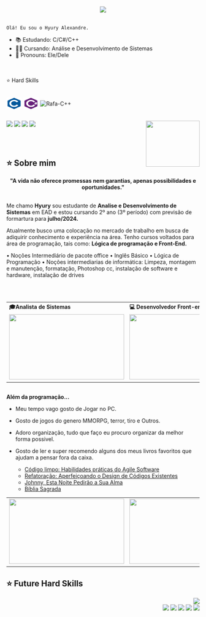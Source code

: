 <div align="center">
    <img align="center" src="https://www.pngkit.com/png/full/138-1383641_winery-technology-and-winemaking-welcome-banner-background.png" width="300">
</div>

<br>

    Olá! Eu sou o Hyury Alexandre.
    
   
 - 📚 Estudando: C/C#/C++
 - 👨‍🎓 Cursando: Análise e Desenvolvimento de Sistemas
 - 👨 Pronouns: Ele/Dele
   
<br><br>
⭐️ Hard Skills
<div style="display: inline_block"><br>
  <img align="center" alt="Rafa-C" height="30" width="40" src="https://raw.githubusercontent.com/devicons/devicon/master/icons/c/c-plain.svg">
  <img align="center" alt="Rafa-C#" height="30" width="40" src="https://raw.githubusercontent.com/devicons/devicon/master/icons/Csharp/Csharp-plain.svg">
  <img align="center" alt="Rafa-C++" height="30" width="40" src="https://raw.githubusercontent.com/devicons/devicon/master/icons/cpp/c++-plain.svg">
   
</div>

  ##
 
<div> 
  <a href="https://www.instagram.com/hyuryx/" target="_blank"><img src="https://img.shields.io/badge/-Instagram-%23E4405F?style=for-the-badge&logo=instagram&logoColor=white" target="_blank"></a>
  <a href="https://discord.gg/YD8atG8u" target="_blank"><img src="https://img.shields.io/badge/Discord-7289DA?style=for-the-badge&logo=discord&logoColor=white" target="_blank"></a> 
  <a href = "mailto:hyuryoficial@gmail.com"><img src="https://img.shields.io/badge/-Gmail-%23333?style=for-the-badge&logo=gmail&logoColor=white" target="_blank"></a>
  <a href="https://www.linkedin.com/in/hyury-alexandre-8a6a06117/" target="_blank"><img src="https://img.shields.io/badge/-LinkedIn-%230077B5?style=for-the-badge&logo=linkedin&logoColor=white" target="_blank"></a>
  <img align= "right" src="https://media.discordapp.net/attachments/1124458877153460485/1124462327325003876/Gift_Hyury.gif" width="140" height="120px"> 
</div>






<br><br>

## ⭐️ Sobre mim
<div align='center'>
  <b>"A vida não oferece promessas nem garantias, apenas possibilidades e oportunidades."</b>
</div><br>

Me chamo <b>Hyury</b> sou estudante de <b>Analise e Desenvolvimento de Sistemas</b> em EAD e estou cursando 2º ano (3º período) com previsão de formartura para <b>julho/2024.</b> 

 
Atualmente busco uma colocação no mercado de trabalho em busca de adiquirir conhecimento e experiência na área. Tenho cursos voltados para área de programação, tais como: <b>Lógica de programação e Front-End.</b>   



• Noções Intermediário de pacote office
• Inglês Básico
• Lógica de Programação
• Noções intermediarias de informática: Limpeza, montagem e manutenção, formatação, Photoshop cc, instalação de software e hardware, instalação de drives

<br><br>

<div align="center">
  <table>
    <tr>
      <td><b>🎓Analista de Sistemas</b></td>
      <td><b>💻 Desenvolvedor Front-end</b></td>
    </tr>
    <tr>
      <td><img src="https://www.noticiasgazin.com.br/wp-content/uploads/2019/08/PC.gif)" width="300px" height="170px"></td>
      <td><img src="https://thumbs.gfycat.com/ThankfulWellmadeHogget-size_restricted.gif" width="300px" height="170px"> </td>
    </tr>
  </table>
</div>

##
<b>Além da programação...</b>

- Meu tempo vago gosto de Jogar no PC.
- Gosto de jogos do genero MMORPG, terror, tiro e Outros.
- Adoro organização, tudo que faço eu procuro organizar da melhor forma possivel.
- Gosto de ler e super recomendo alguns dos meus livros favoritos que ajudam a pensar fora da caixa.
  

  - <a href='https://www.amazon.com.br/C%C3%B3digo-limpo-Robert-C-Martin/dp/8576082675'>Código limpo: Habilidades práticas do Agile Software</a>
  - <a href='https://www.amazon.com.br/Refatora%C3%A7%C3%A3o-Aperfei%C3%A7oando-Design-C%C3%B3digos-Existentes/dp/8575227246/ref=pd_lpo_sccl_3/143-1148651-2918627?pd_rd_w=nxZEM&content-id=amzn1.sym.036a9a17-ef5c-4c87-bb2c-81a28b5a8e68&pf_rd_p=036a9a17-ef5c-4c87-bb2c-81a28b5a8e68&pf_rd_r=VAW7AAAJC9W47P78K1GB&pd_rd_wg=z93zD&pd_rd_r=2603f7e7-c275-46b7-bc35-13c83f1cdc6f&pd_rd_i=8575227246&psc=1'>Refatoração: Aperfeiçoando o Design de Códigos Existentes</a>
  - <a href='https://www.amazon.com.br/Johnny-Esta-Noite-Pedir%C3%A3o-Alma/dp/8576892766/ref=sr_1_1?__mk_pt_BR=%C3%85M%C3%85%C5%BD%C3%95%C3%91&crid=35F1DO4WXSKT9&keywords=johnny+esta+noite+pedir%C3%A3o+sua+alma&qid=1688171370&s=books&sprefix=jhony+esta+noite+pedirao+sua+alma%2Cstripbooks%2C187&sr=1-1'>Johnny, Esta Noite Pedirão a Sua Alma</a>
  - <a href='https://www.amazon.com.br/B%C3%ADblia-Sagrada-Almeida-Revista-Atualizada/dp/B095GQG4LJ/ref=sr_1_2?keywords=biblia+sagrada&qid=1688171416&s=books&sprefix=bilbia+sa%2Cstripbooks%2C190&sr=1-2'>Bíblia Sagrada</a>

<div align="center">
  <table>
    <tr>
      <td><img src="https://jonhnnyweslley.net/pt-br/blog/como-utilizar-ia-para-aumentar-sua-produtividade-em-programacao/tabnine_python_demo.gif" width="300px" height="170px"> </td>   
      <td><img src="https://miro.medium.com/v2/resize:fit:1000/1*Q5_t-R0xRs07wW1Kf8rCSw.gif" width="300px" height="170px"> </td>
    </tr>
  </table>
</div>

## ⭐️ Future Hard Skills 
<img align="right" src="https://github-profile-trophy.vercel.app/?username=Hyuryx&amp;theme=dracula&amp;row=2&amp;no-bg=true&amp;column=3&amp;margin-w=15&amp;margin-h=15"  style="max-width: 100%;">
<div align="right">
    
    
    
  <div style="display: inline_block"><br>
  <!-- Python --> <img src="https://img.shields.io/badge/Python-FFD43B?style=for-the-badge&logo=python&logoColor=blue">
  <!-- Csharp --> <img src="https://img.shields.io/badge/csharp-980098?style=for-the-badge&logo=csharp&logoColor=white">
  <!-- Node.js --> <img src="https://img.shields.io/badge/node.js-323232?style=for-the-badge&logo=node.js&logoColor=green">
  <!-- Android --> <img src="https://img.shields.io/badge/android-98CB00?style=for-the-badge&logo=android&logoColor=blue">
  <!-- SQL --> <img src="https://img.shields.io/badge/Microsoft%20SQL%20Server-CC2927?style=for-the-badge&logo=microsoft%20sql%20server&logoColor=white">
  
  
  
   
  </div>

  
  <br>
</div>

